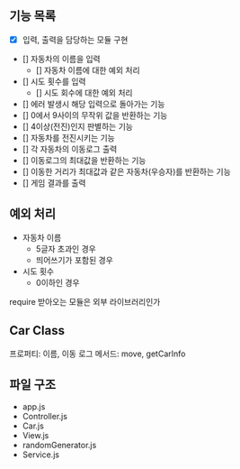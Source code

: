 ## 기능 목록

- [x] 입력, 출력을 담당하는 모듈 구현
- [] 자동차의 이름을 입력
  - [] 자동차 이름에 대한 예외 처리
- [] 시도 횟수를 입력
  - [] 시도 회수에 대한 예외 처리
- [] 에러 발생시 해당 입력으로 돌아가는 기능
- [] 0에서 9사이의 무작위 값을 반환하는 기능
- [] 4이상(전진)인지 판별하는 기능
- [] 자동차를 전진시키는 기능
- [] 각 자동차의 이동로그 출력
- [] 이동로그의 최대값을 반환하는 기능
- [] 이동한 거리가 최대값과 같은 자동차(우승자)를 반환하는 기능
- [] 게임 결과를 출력

## 예외 처리

- 자동차 이름
  - 5글자 초과인 경우
  - 띄어쓰기가 포함된 경우
- 시도 횟수
  - 0이하인 경우

require 받아오는 모듈은 외부 라이브러리인가

## Car Class

프로퍼티: 이름, 이동 로그
메서드: move, getCarInfo

## 파일 구조

- app.js
- Controller.js
- Car.js
- View.js
- randomGenerator.js
- Service.js
